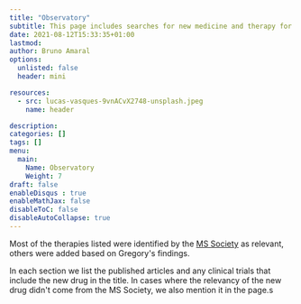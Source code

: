 ```yaml
---
title: "Observatory"
subtitle: This page includes searches for new medicine and therapy for Multiple Sclerosis.
date: 2021-08-12T15:33:35+01:00
lastmod: 
author: Bruno Amaral
options:
  unlisted: false
  header: mini

resources:
  - src: lucas-vasques-9vnACvX2748-unsplash.jpeg
    name: header

description: 
categories: []
tags: []
menu:
  main:
    Name: Observatory
    Weight: 7
draft: false
enableDisqus : true
enableMathJax: false
disableToC: false
disableAutoCollapse: true
---
```



Most of the therapies listed were identified by the [MS Society](https://www.mssociety.org.uk/research/explore-our-research/emerging-research-and-treatments/explore-treatments-in-trials) as relevant, others were added based on Gregory's findings. 

In each section we list the published articles and any clinical trials that include the new drug in the title. In cases where the relevancy of the new drug didn't come from the MS Society, we also mention it in the page.s
